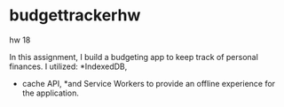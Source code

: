 # budgettrackerhw
hw 18



In this assignment, I build a budgeting app to keep track of personal finances. I utilized:
 *IndexedDB, 
* cache API, 
 *and Service Workers to provide an offline experience for the application.